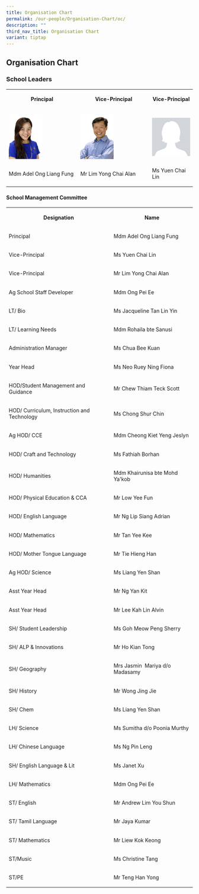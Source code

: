 ```yaml
---
title: Organisation Chart
permalink: /our-people/Organisation-Chart/oc/
description: ""
third_nav_title: Organisation Chart
variant: tiptap
---
```

<h2>Organisation Chart</h2>
<h3>School Leaders</h3>
<table style="minWidth: 75px">
<colgroup>
<col>
<col>
<col>
</colgroup>
<tbody>
<tr>
<th rowspan="1" colspan="1">
<p>Principal</p>
</th>
<th rowspan="1" colspan="1">
<p>Vice-Principal</p>
</th>
<th rowspan="1" colspan="1">
<p>Vice-Principal</p>
</th>
</tr>
<tr>
<td rowspan="1" colspan="1">
<p></p>
<div class="isomer-image-wrapper">
<img style="width: 50%;" height="auto" width="100%" alt="" src="/images/P__Mdm_Ong_Liang_Fung.jpg">
</div>
</td>
<td rowspan="1" colspan="1">
<p></p>
<div class="isomer-image-wrapper">
<img style="width: 50%;" height="auto" width="100%" alt="" src="/images/VP__Mr_Alan_Lim_Yong_Chai.jpg">
</div>
</td>
<td rowspan="1" colspan="1">
<p></p>
<div class="isomer-image-wrapper">
<img style="width: 100%" height="auto" width="100%" alt="" src="/images/blank_heasd.jpg">
</div>
</td>
</tr>
<tr>
<td rowspan="1" colspan="1">
<p>Mdm Adel Ong Liang Fung</p>
</td>
<td rowspan="1" colspan="1">
<p>Mr Lim Yong Chai Alan</p>
</td>
<td rowspan="1" colspan="1">
<p>Ms Yuen Chai Lin</p>
</td>
</tr>
</tbody>
</table>
<h4>School Management Committee&nbsp;</h4>
<table style="minWidth: 50px">
<colgroup>
<col>
<col>
</colgroup>
<tbody>
<tr>
<th rowspan="1" colspan="1">
<p>Designation</p>
</th>
<th rowspan="1" colspan="1">
<p>Name</p>
</th>
</tr>
<tr>
<td rowspan="1" colspan="1">
<p>Principal</p>
</td>
<td rowspan="1" colspan="1">
<p>Mdm Adel Ong Liang Fung</p>
</td>
</tr>
<tr>
<td rowspan="1" colspan="1">
<p>Vice-Principal</p>
</td>
<td rowspan="1" colspan="1">
<p>Ms Yuen Chai Lin</p>
</td>
</tr>
<tr>
<td rowspan="1" colspan="1">
<p>Vice-Principal</p>
</td>
<td rowspan="1" colspan="1">
<p>Mr Lim Yong Chai Alan</p>
</td>
</tr>
<tr>
<td rowspan="1" colspan="1">
<p>Ag School Staff Developer</p>
</td>
<td rowspan="1" colspan="1">
<p>Mdm&nbsp;Ong Pei Ee</p>
</td>
</tr>
<tr>
<td rowspan="1" colspan="1">
<p>LT/ Bio</p>
</td>
<td rowspan="1" colspan="1">
<p>Ms Jacqueline Tan Lin Yin</p>
</td>
</tr>
<tr>
<td rowspan="1" colspan="1">
<p>LT/ Learning Needs</p>
</td>
<td rowspan="1" colspan="1">
<p>Mdm Rohaila bte Sanusi</p>
</td>
</tr>
<tr>
<td rowspan="1" colspan="1">
<p>Administration Manager</p>
</td>
<td rowspan="1" colspan="1">
<p>Ms Chua Bee Kuan</p>
</td>
</tr>
<tr>
<td rowspan="1" colspan="1">
<p>Year Head</p>
</td>
<td rowspan="1" colspan="1">
<p>Ms Neo Ruey Ning Fiona</p>
</td>
</tr>
<tr>
<td rowspan="1" colspan="1">
<p>HOD/Student Management and Guidance</p>
</td>
<td rowspan="1" colspan="1">
<p>Mr Chew Thiam Teck Scott</p>
</td>
</tr>
<tr>
<td rowspan="1" colspan="1">
<p>HOD/ Curriculum, Instruction and Technology</p>
</td>
<td rowspan="1" colspan="1">
<p>Ms Chong Shur Chin</p>
</td>
</tr>
<tr>
<td rowspan="1" colspan="1">
<p>Ag HOD/ CCE</p>
</td>
<td rowspan="1" colspan="1">
<p>Mdm Cheong Kiet Yeng Jeslyn</p>
</td>
</tr>
<tr>
<td rowspan="1" colspan="1">
<p>HOD/ Craft and Technology</p>
</td>
<td rowspan="1" colspan="1">
<p>Ms Fathiah Borhan</p>
</td>
</tr>
<tr>
<td rowspan="1" colspan="1">
<p>HOD/ Humanities</p>
</td>
<td rowspan="1" colspan="1">
<p>Mdm Khairunisa bte Mohd Ya'kob</p>
</td>
</tr>
<tr>
<td rowspan="1" colspan="1">
<p>HOD/ Physical Education &amp; CCA</p>
</td>
<td rowspan="1" colspan="1">
<p>Mr Low Yee Fun</p>
</td>
</tr>
<tr>
<td rowspan="1" colspan="1">
<p>HOD/ English Language</p>
</td>
<td rowspan="1" colspan="1">
<p>Mr Ng Lip Siang Adrian</p>
</td>
</tr>
<tr>
<td rowspan="1" colspan="1">
<p>HOD/ Mathematics</p>
</td>
<td rowspan="1" colspan="1">
<p>Mr Tan Yee Kee</p>
</td>
</tr>
<tr>
<td rowspan="1" colspan="1">
<p>HOD/ Mother Tongue Language</p>
</td>
<td rowspan="1" colspan="1">
<p>Mr Tie Hieng Han</p>
</td>
</tr>
<tr>
<td rowspan="1" colspan="1">
<p>Ag HOD/ Science</p>
</td>
<td rowspan="1" colspan="1">
<p>Ms Liang Yen Shan</p>
</td>
</tr>
<tr>
<td rowspan="1" colspan="1">
<p>Asst Year Head</p>
</td>
<td rowspan="1" colspan="1">
<p>Mr Ng Yan Kit</p>
</td>
</tr>
<tr>
<td rowspan="1" colspan="1">
<p>Asst Year Head</p>
</td>
<td rowspan="1" colspan="1">
<p>Mr Lee Kah Lin Alvin</p>
</td>
</tr>
<tr>
<td rowspan="1" colspan="1">
<p>SH/ Student Leadership</p>
</td>
<td rowspan="1" colspan="1">
<p>Ms Goh Meow Peng Sherry</p>
</td>
</tr>
<tr>
<td rowspan="1" colspan="1">
<p>SH/ ALP &amp; Innovations</p>
</td>
<td rowspan="1" colspan="1">
<p>Mr Ho Kian Tong</p>
</td>
</tr>
<tr>
<td rowspan="1" colspan="1">
<p>SH/ Geography</p>
</td>
<td rowspan="1" colspan="1">
<p>Mrs Jasmin&nbsp; Mariya d/o Madasamy</p>
</td>
</tr>
<tr>
<td rowspan="1" colspan="1">
<p>SH/ History</p>
</td>
<td rowspan="1" colspan="1">
<p>Mr Wong Jing Jie</p>
</td>
</tr>
<tr>
<td rowspan="1" colspan="1">
<p>SH/ Chem</p>
</td>
<td rowspan="1" colspan="1">
<p>Ms Liang Yen Shan</p>
</td>
</tr>
<tr>
<td rowspan="1" colspan="1">
<p>LH/ Science</p>
</td>
<td rowspan="1" colspan="1">
<p>Ms Sumitha d/o Poonia Murthy</p>
</td>
</tr>
<tr>
<td rowspan="1" colspan="1">
<p>LH/ Chinese Language</p>
</td>
<td rowspan="1" colspan="1">
<p>Ms Ng Pin Leng</p>
</td>
</tr>
<tr>
<td rowspan="1" colspan="1">
<p>SH/ English Language &amp; Lit</p>
</td>
<td rowspan="1" colspan="1">
<p>Ms Janet Xu</p>
</td>
</tr>
<tr>
<td rowspan="1" colspan="1">
<p>LH/ Mathematics</p>
</td>
<td rowspan="1" colspan="1">
<p>Mdm Ong Pei Ee</p>
</td>
</tr>
<tr>
<td rowspan="1" colspan="1">
<p>ST/ English</p>
</td>
<td rowspan="1" colspan="1">
<p>Mr Andrew Lim You Shun</p>
</td>
</tr>
<tr>
<td rowspan="1" colspan="1">
<p>ST/ Tamil Language</p>
</td>
<td rowspan="1" colspan="1">
<p>Mr Jaya Kumar</p>
</td>
</tr>
<tr>
<td rowspan="1" colspan="1">
<p>ST/ Mathematics</p>
</td>
<td rowspan="1" colspan="1">
<p>Mr Liew Kok Keong</p>
</td>
</tr>
<tr>
<td rowspan="1" colspan="1">
<p>ST/Music</p>
</td>
<td rowspan="1" colspan="1">
<p>Ms Christine Tang</p>
</td>
</tr>
<tr>
<td rowspan="1" colspan="1">
<p>ST/PE</p>
</td>
<td rowspan="1" colspan="1">
<p>Mr Teng Han Yong</p>
</td>
</tr>
</tbody>
</table>
<p></p>